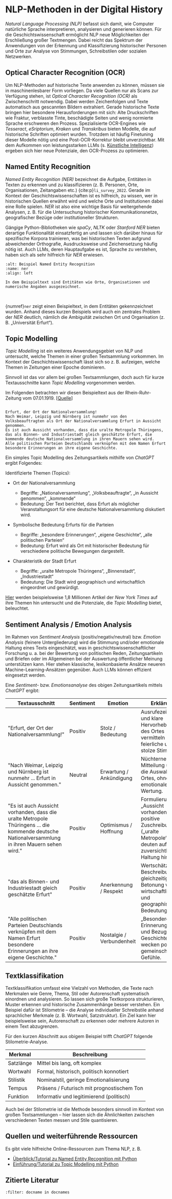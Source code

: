 # NLP-Methoden in der Digital History
*Natural Language Processing (NLP)* befasst sich damit, wie Computer natürliche Sprache interpretieren, analysieren und generieren können. Für die Geschichtswissenschaft ermöglicht NLP neue Möglichkeiten der Erschließung großer Textmengen. Dabei reicht das Spektrum der Anwendungen von der Erkennung und Klassifizierung historischer Personen und Orte zur Analyse von Stimmungen, Schreibstilen oder sozialen Netzwerken.

## Optical Character Recognition (OCR)
Um NLP-Methoden auf historische Texte anwenden zu können, müssen sie in maschinenlesbarer Form vorliegen. Da viele Quellen nur als Scans zur Verfügung stehen, ist *Optical Character Recognition (OCR)* als Zwischenschritt notwendig. Dabei werden Zeichenfolgen und Texte automatisch aus gescannten Bildern extrahiert. Gerade historische Texte bringen hier besondere Herausforderungen mit sich: Alte Druckschriften wie Fraktur, verblasste Tinte, beschädigte Seiten und wenig normierte Sprache erschweren den Prozess. Spezialisierte OCR-Engines wie *Tesseract*, *eSriptorium*, *Kraken* und *Transkribus* bieten Modelle, die auf historische Schriften optimiert wurden. Trotzdem ist häufig Finetuning dieser Modelle nötig und eine Post-OCR-Korrektur bleibt unverzichtbar. Mit dem Aufkommen von leistungsstarken LLMs (s. [Künstliche Intelligenz](kuenstliche-intelligenz.md)) ergeben sich hier neue Potenziale, den OCR-Prozess zu optimieren.


## Named Entity Recognition
*Named Entity Recognition (NER)* bezeichnet die Aufgabe, Entitäten in Texten zu erkennen und zu klassifizieren (z. B. Personen, Orte, Organisationen, Zeitangaben etc.) {cite:p}`li_survey_2022`. Gerade im Kontext der Geschichtswissenschaften ist es hilfreich, zu wissen, wer in historischen Quellen erwähnt wird und welche Orte und Institutionen dabei eine Rolle spielen. *NER* ist also eine wichtige Basis für weitergehende Analysen, z. B. für die Untersuchung historischer Kommunikationsnetze, geografischer Bezüge oder institutioneller Strukturen.

Gängige Python-Bibliotheken wie *spaCy*, *NLTK* oder *Stanford NER* bieten derartige Funktionalität einsatzfertig an und lassen sich darüber hinaus für spezifische Korpora trainieren, was bei historischen Texten aufgrund abweichender Orthografie, Ausdrucksweise und Zeichensetzung häufig nötig ist. 
Auch LLMs, deren Hauptaufgabe es ist, Sprache zu verstehen, haben sich als sehr hilfreich für *NER* erwiesen.

```{figure} ../img/ner.png
:alt: Beispiel Named Entity Recognition
:name: ner
:align: left

In dem Beispieltext sind Entitäten wie Orte, Organisationen und numerische Angaben ausgezeichnet.
```
<br/>

{numref}`ner` zeigt einen Beispieltext, in dem Entitäten gekennzeichnet wurden. Anhand dieses kurzen Beispiels wird auch ein zentrales Problem der *NER* deutlich, nämlich die Ambiguität zwischen Ort und Organisation (z. B. „Universität Erfurt“).


## Topic Modelling
*Topic Modelling* ist ein weiteres Anwendungsgebiet von NLP und untersucht, welche Themen in einer großen Textsammlung vorkommen. Im Kontext der Geschichtswissenschaft lässt sich so z. B. aufzeigen, welche Themen in Zeitungen einer Epoche dominieren. 

Sinnvoll ist das vor allem bei großen Textsammlungen, doch auch für kurze Textausschnitte kann *Topic Modelling* vorgenommen werden.


Im Folgenden betrachten wir diesen Beispieltext aus der Rhein-Ruhr-Zeitung vom 07.01.1919. [[Quelle](https://www.deutsche-digitale-bibliothek.de/newspaper/item/ZBJ3S5LCHJIKSQHDTL4URASFOIV4RYXY?issuepage=8)]

```{dropdown} Zeitungsartikel

Erfurt, der Ort der Nationalversammlung!
Nach Weimar, Leipzig und Nürnberg ist nunmehr von den Volksbeauftragten als Ort der Nationalversammlung Erfurt in Aussicht genommen. 
Es ist auch Aussicht vorhanden, dass die uralte Metropole Thüringens, das als Binnen- und Industriestadt gleich geschätzte Erfurt, die kommende deutsche Nationalversammlung in ihren Mauern sehen wird.
Alle politischen Parteien Deutschlands verknüpfen mit dem Namen Erfurt besondere Erinnerungen an ihre eigene Geschichte.
```

Ein simples Topic Modelling des Zeitungsartikels mithilfe von *ChatGPT* ergibt Folgendes:

Identifizierte Themen (Topics):
- Ort der Nationalversammlung
    - Begriffe: „Nationalversammlung“, „Volksbeauftragte“, „in Aussicht genommen“, „kommende“
    - Bedeutung: Der Text berichtet, dass Erfurt als möglicher Veranstaltungsort für eine deutsche Nationalversammlung diskutiert wird.

- Symbolische Bedeutung Erfurts für die Parteien
    - Begriffe: „besondere Erinnerungen“, „eigene Geschichte“, „alle politischen Parteien“
    - Bedeutung: Erfurt wird als Ort mit historischer Bedeutung für verschiedene politische Bewegungen dargestellt.

- Charakteristik der Stadt Erfurt
    - Begriffe: „uralte Metropole Thüringens“, „Binnenstadt“, „Industriestadt“
    - Bedeutung: Die Stadt wird geographisch und wirtschaftlich eingeordnet und gewürdigt.

[Hier](https://journalofdigitalhumanities.org/2-1/topic-modeling-and-digital-humanities-by-david-m-blei/) werden beispielsweise 1,8 Millionen Artikel der *New York Times* auf ihre Themen hin untersucht und die Potenziale, die *Topic Modelling* bietet, beleuchtet.


## Sentiment Analysis / Emotion Analysis
Im Rahmen von *Sentiment Analysis* (positiv/negativ/neutral) bzw. *Emotion Analysis* (feinere Untergliederung) wird die Stimmung und/oder emotionale Haltung eines Texts eingeschätzt, was in geschichtswissenschaftlicher Forschung u. a. bei der Bewertung von politischen Reden, Zeitungsartikeln und Briefen oder im Allgemeinen bei der Auswertung öffentlicher Meinung unterstützen kann. Hier stehen klassische, lexikonbasierte Ansätze neueren Machine-Learning-Ansätzen gegenüber. Auch LLMs können effizient eingesetzt werden.   


Eine *Sentiment-* bzw. *Emotionsanalyse* des obigen Zeitungsartikels mittels *ChatGPT* ergibt: 

| Textausschnitt                                                                                                                                 | Sentiment | Emotion                | Erklärung |
| ---------------------------------------------------------------------------------------------------------------------------------------------- | --------- | ---------------------- | --------- |
| "Erfurt, der Ort der Nationalversammlung!"                                                                                                     | Positiv   | Stolz / Bedeutung      | Ausrufezeichen und klare Hervorhebung des Ortes vermitteln feierliche und stolze Stimmung. |
| "Nach Weimar, Leipzig und Nürnberg ist nunmehr ... Erfurt in Aussicht genommen."                                                               | Neutral   | Erwartung / Ankündigung| Nüchterne Mitteilung über die Auswahl des Ortes, ohne emotionale Wertung. |
| "Es ist auch Aussicht vorhanden, dass die uralte Metropole Thüringens ... die kommende deutsche Nationalversammlung in ihren Mauern sehen wird." | Positiv   | Optimismus / Hoffnung  | Formulierung „Aussicht vorhanden“ und positive Zuschreibung („uralte Metropole“) deuten auf zuversichtliche Haltung hin. |
| "das als Binnen- und Industriestadt gleich geschätzte Erfurt"                                                                                  | Positiv   | Anerkennung / Respekt  | Wertschätzende Beschreibung mit gleichzeitiger Betonung von wirtschaftlicher und geographischer Bedeutung. |
| "Alle politischen Parteien Deutschlands verknüpfen mit dem Namen Erfurt besondere Erinnerungen an ihre eigene Geschichte."                     | Positiv   | Nostalgie / Verbundenheit| „Besondere Erinnerungen“ und Bezug auf Geschichte wecken positive, gemeinschaftliche Gefühle. |


## Textklassifikation
Textklassifikation umfasst eine Vielzahl von Methoden, die Texte nach Merkmalen wie Genre, Thema, Stil oder Autorenschaft systematisch einordnen und analysieren. So lassen sich große Textkorpora strukturieren, Muster erkennen und historische Zusammenhänge besser verstehen.
Ein Beispiel dafür ist Stilometrie – die Analyse individueller Schreibstile anhand sprachlicher Merkmale (z. B. Wortwahl, Satzstruktur). Ein Ziel kann hier beispielsweise sein, Autorenschaft zu erkennen oder mehrere Autoren in einem Text abzugrenzen.

Für den kurzen Abschnitt aus obigem Beispiel trifft *ChatGPT* folgende Stilometrie-Analyse.

| Merkmal   | Beschreibung                               |
| --------- | ------------------------------------------ |
| Satzlänge | Mittel bis lang, oft komplex               |
| Wortwahl  | Formal, historisch, politisch konnotiert   |
| Stilistik | Nominalstil, geringe Emotionalisierung     |
| Tempus    | Präsens / Futurisch mit prognostischem Ton |
| Funktion  | Informativ und legitimierend (politisch)   |

Auch bei der Stilometrie ist die Methode besonders sinnvoll im Kontext von großen Textsammlungen – hier lassen sich die Ähnlichkeiten zwischen verschiedenen Texten messen und Stile quantisieren.


## Quellen und weiterführende Ressourcen
Es gibt viele hilfreiche Online-Ressourcen zum Thema NLP, z. B. 
- [Überblick/Tutorial zu Named Entity Recognition mit Python](https://www.geeksforgeeks.org/named-entity-recognition/)
- [Einführung/Tutorial zu Topic Modelling mit Python](https://python-textbook.pythonhumanities.com/04_topic_modeling/04_01_01_intro.html)

## Zitierte Literatur
```{bibliography}
:filter: docname in docnames
```